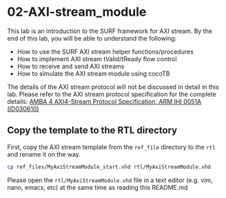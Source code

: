 # 02-AXI-stream_module

This lab is an introduction to the SURF framework for AXI stream.
By the end of this lab, you will be able to understand the following:
- How to use the SURF AXI stream helper functions/procedures
- How to implement AXI stream tValid/tReady flow control
- How to receive and send AXI streams
- How to simulate the AXI stream module using cocoTB

The details of the AXI stream protocol will not be discussed in detail in this lab.
Please refer to the AXI stream protocol specification for the complete details:
[AMBA 4 AXI4-Stream Protocol Specification, ARM IHI 0051A (ID030610)](https://documentation-service.arm.com/static/642583d7314e245d086bc8c9?token=)

<!--- ########################################################################################### -->

## Copy the template to the RTL directory

First, copy the AXI stream template from the `ref_file`
directory to the `rtl` and rename it on the way.
```bash
cp ref_files/MyAxiStreamModule_start.vhd rtl/MyAxiStreamModule.vhd
```
Please open the `rtl/MyAxiStreamModule.vhd` file in
a text editor (e.g. vim, nano, emacs, etc) at the same time as reading this README.md

<!--- ########################################################################################### -->

